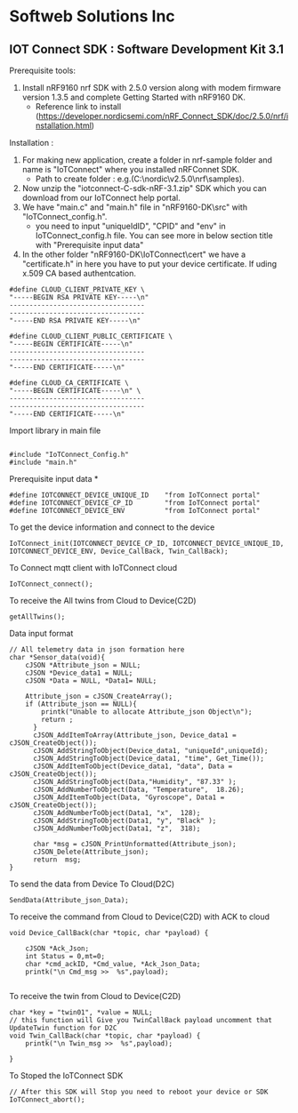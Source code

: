 # Softweb Solutions Inc
## IOT Connect SDK : Software Development Kit 3.1

Prerequisite tools:

1.	Install nRF9160 nrf SDK with 2.5.0 version along with modem firmware version 1.3.5 and complete Getting Started with nRF9160 DK.
	- Reference link to install (https://developer.nordicsemi.com/nRF_Connect_SDK/doc/2.5.0/nrf/installation.html)

Installation :
1. 	For making new application, create a folder in nrf-sample folder and name is "IoTConnect" where you installed nRFConnet SDK.
	- Path to create folder : e.g.(C:\nordic\v2.5.0\nrf\samples\).
2. 	Now unzip the "iotconnect-C-sdk-nRF-3.1.zip" SDK which you can download from our IoTConnect help portal.
3.	We have "main.c" and "main.h" file in "nRF9160-DK\src" with "IoTConnect_config.h".
	- you need to input "uniqueIdID", "CPID" and "env" in IoTConnect_config.h file. You can see more in below section title with "Prerequisite input data"
4.	In the other folder "nRF9160-DK\IoTConnect\cert" we have a "certificate.h" in here you have to put your device certificate. If uding x.509 CA based authentcation. 

```C-SDK
#define CLOUD_CLIENT_PRIVATE_KEY \
"-----BEGIN RSA PRIVATE KEY-----\n"
----------------------------------
----------------------------------
"-----END RSA PRIVATE KEY-----\n"

#define CLOUD_CLIENT_PUBLIC_CERTIFICATE \
"-----BEGIN CERTIFICATE-----\n"
----------------------------------
----------------------------------
"-----END CERTIFICATE-----\n"

#define CLOUD_CA_CERTIFICATE \
"-----BEGIN CERTIFICATE-----\n" \
----------------------------------
----------------------------------
"-----END CERTIFICATE-----\n"
```

Import library in main file 
```C-SDK

#include "IoTConnect_Config.h"
#include "main.h"
```

Prerequisite input data *
```C-SDK
#define IOTCONNECT_DEVICE_UNIQUE_ID    "from IoTConnect portal"
#define IOTCONNECT_DEVICE_CP_ID        "from IoTConnect portal"
#define IOTCONNECT_DEVICE_ENV          "from IoTConnect portal"
```

To get the device information and connect to the device
```C-SDK
IoTConnect_init(IOTCONNECT_DEVICE_CP_ID, IOTCONNECT_DEVICE_UNIQUE_ID, IOTCONNECT_DEVICE_ENV, Device_CallBack, Twin_CallBack);
```

To Connect mqtt client with IoTConnect cloud 
```C-SDK
IoTConnect_connect();
```

To receive the All twins from Cloud to Device(C2D)
```C-SDK
getAllTwins();
```

Data input format
```C-SDK
// All telemetry data in json formation here
char *Sensor_data(void){
    cJSON *Attribute_json = NULL;
    cJSON *Device_data1 = NULL;
    cJSON *Data = NULL, *Data1= NULL;

    Attribute_json = cJSON_CreateArray();
    if (Attribute_json == NULL){
        printk("Unable to allocate Attribute_json Object\n");
        return ;    
      }
      cJSON_AddItemToArray(Attribute_json, Device_data1 = cJSON_CreateObject());
      cJSON_AddStringToObject(Device_data1, "uniqueId",uniqueId);
      cJSON_AddStringToObject(Device_data1, "time", Get_Time());
      cJSON_AddItemToObject(Device_data1, "data", Data = cJSON_CreateObject());
      cJSON_AddStringToObject(Data,"Humidity", "87.33" );
      cJSON_AddNumberToObject(Data, "Temperature",  18.26);
      cJSON_AddItemToObject(Data, "Gyroscope", Data1 = cJSON_CreateObject());
      cJSON_AddNumberToObject(Data1, "x",  128);
      cJSON_AddStringToObject(Data1, "y", "Black" );
      cJSON_AddNumberToObject(Data1, "z",  318);
      
      char *msg = cJSON_PrintUnformatted(Attribute_json);
      cJSON_Delete(Attribute_json);
      return  msg;
}
```

To send the data from Device To Cloud(D2C)
```C-SDK
SendData(Attribute_json_Data);
```

To receive the command from Cloud to Device(C2D) with ACK to cloud
```C-SDK
void Device_CallBack(char *topic, char *payload) {      
    
    cJSON *Ack_Json;
    int Status = 0,mt=0;
    char *cmd_ackID, *Cmd_value, *Ack_Json_Data;
    printk("\n Cmd_msg >>  %s",payload);   
	
```

To receive the twin from Cloud to Device(C2D)
```C-SDK
char *key = "twin01", *value = NULL;
// this function will Give you TwinCallBack payload uncomment that UpdateTwin function for D2C
void Twin_CallBack(char *topic, char *payload) {      
    printk("\n Twin_msg >>  %s",payload);  
	
}

```
To Stoped the IoTConnect SDK
```C-SDK
// After this SDK will Stop you need to reboot your device or SDK
IoTConnect_abort();   
```